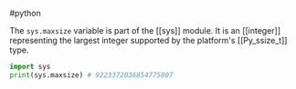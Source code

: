 #python

The `sys.maxsize` variable is part of the [[sys]] module. It is an [[integer]] representing the largest integer supported by the platform's [[Py_ssize_t]] type.

```python
import sys
print(sys.maxsize) # 9223372036854775807
```